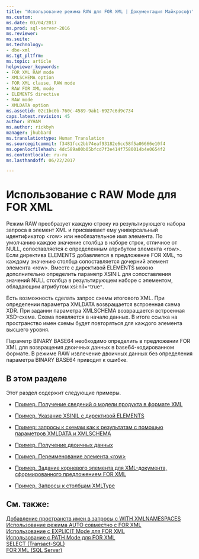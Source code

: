 ```yaml
---
title: "Использование режима RAW для FOR XML | Документация Майкрософт"
ms.custom: 
ms.date: 03/04/2017
ms.prod: sql-server-2016
ms.reviewer: 
ms.suite: 
ms.technology:
- dbe-xml
ms.tgt_pltfrm: 
ms.topic: article
helpviewer_keywords:
- FOR XML RAW mode
- XMLSCHEMA option
- FOR XML clause, RAW mode
- RAW FOR XML mode
- ELEMENTS directive
- RAW mode
- XMLDATA option
ms.assetid: 02c1bc0b-760c-4589-9ab1-6927c6d9c734
caps.latest.revision: 45
author: BYHAM
ms.author: rickbyh
manager: jhubbard
ms.translationtype: Human Translation
ms.sourcegitcommit: f3481fcc2bb74eaf93182e6cc58f5a06666e10f4
ms.openlocfilehash: 4dc589a00b05bfcd7f3e414f7580014b4e0654f2
ms.contentlocale: ru-ru
ms.lasthandoff: 06/22/2017

---
```

# <a name="use-raw-mode-with-for-xml"></a>Использование с RAW Mode для FOR XML
  Режим RAW преобразует каждую строку из результирующего набора запроса в элемент XML и присваивает ему универсальный идентификатор \<row> или необязательное имя элемента. По умолчанию каждое значение столбца в наборе строк, отличное от NULL, сопоставляется с определенным атрибутом элемента \<row>. Если директива ELEMENTS добавляется в предложение FOR XML, то каждому значению столбца сопоставляется дочерний элемент элемента \<row>. Вместе с директивой ELEMENTS можно дополнительно определить параметр XSINIL для сопоставления значений NULL столбца в результирующем наборе с элементом, обладающим атрибутом xsi:nil=`"`true`"`.  
  
 Есть возможность сделать запрос схемы итогового XML. При определении параметра XMLDATA возвращается встроенная схема XDR. При задании параметра XMLSCHEMA возвращается встроенная XSD-схема. Схема появляется в начале данных. В итоге ссылка на пространство имен схемы будет повторяться для каждого элемента высшего уровня.  
  
 Параметр BINARY BASE64 необходимо определить в предложении FOR XML для возвращения двоичных данных в base64-кодированном формате. В режиме RAW извлечение двоичных данных без определения параметра BINARY BASE64 приводит к ошибке.  
  
## <a name="in-this-section"></a>В этом разделе  
 Этот раздел содержит следующие примеры.  
  
-   [Пример. Получение сведений о модели продукта в формате XML](../../relational-databases/xml/example-retrieving-product-model-information-as-xml.md)  
  
-   [Пример. Указание XSINIL с директивой ELEMENTS](../../relational-databases/xml/example-specifying-xsinil-with-the-elements-directive.md)  
  
-   [Пример: запросы к схемам как к результатам с помощью параметров XMLDATA и XMLSCHEMA](../../relational-databases/xml/example-requesting-schemas-as-results-with-the-xmldata-and-xmlschema-options.md)  
  
-   [Пример. Получение двоичных данных](../../relational-databases/xml/example-retrieving-binary-data.md)  
  
-   [Пример. Переименование элемента &#60;row&#62;](../../relational-databases/xml/example-renaming-the-row-element.md)  
  
-   [Пример. Задание корневого элемента для XML-документа, сформированного предложением FOR XML](../../relational-databases/xml/example-specifying-a-root-element-for-the-xml-generated-by-for-xml.md)  
  
-   [Пример. Запросы к столбцам XMLType](../../relational-databases/xml/example-querying-xmltype-columns.md)  
  
## <a name="see-also"></a>См. также:  
 [Добавление пространств имен в запросы с WITH XMLNAMESPACES](../../relational-databases/xml/add-namespaces-to-queries-with-with-xmlnamespaces.md)   
 [Использование режима AUTO совместно с FOR XML](../../relational-databases/xml/use-auto-mode-with-for-xml.md)   
 [Использование с EXPLICIT Mode для FOR XML](../../relational-databases/xml/use-explicit-mode-with-for-xml.md)   
 [Использование с PATH Mode для FOR XML](../../relational-databases/xml/use-path-mode-with-for-xml.md)   
 [SELECT (Transact-SQL)](../../t-sql/queries/select-transact-sql.md)   
 [FOR XML (SQL Server)](../../relational-databases/xml/for-xml-sql-server.md)  
  
  
